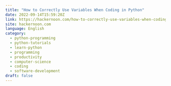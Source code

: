 ```yaml
---
title: "How to Correctly Use Variables When Coding in Python"
date: 2022-09-14T15:59:20Z
link: https://hackernoon.com/how-to-correctly-use-variables-when-coding-in-python?source=rss&utm_medium=RSS&utm_source=news.12bit.vn
site: hackernoon.com
language: English
category:
  - python-programming
  - python-tutorials
  - learn-python
  - programming
  - productivity
  - computer-science
  - coding
  - software-development
draft: false
---
```

